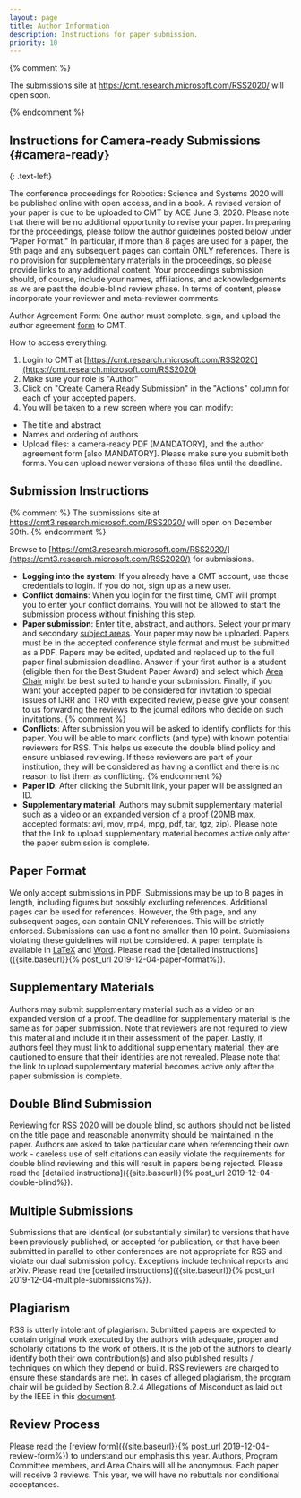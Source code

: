 ```yaml
---
layout: page
title: Author Information
description: Instructions for paper submission.
priority: 10
---
```


{% comment %}
<p class="message">
The submissions site at <a href="https://cmt.research.microsoft.com/RSS2020/"> https://cmt.research.microsoft.com/RSS2020/</a> will open soon.
</p>
{% endcomment %}

## Instructions for Camera-ready Submissions  {#camera-ready}
{: .text-left}

The conference proceedings for Robotics: Science and Systems 2020 will
be published online with open access, and in a book. A revised version
of your paper is due to be uploaded to CMT by AOE June 3, 2020. Please
note that there will be no additional opportunity to revise your
paper. In preparing for the proceedings, please follow the author
guidelines posted below under "Paper Format." In particular, if more
than 8 pages are used for a paper, the 9th page and any subsequent
pages can contain ONLY references. There is no provision for
supplementary materials in the proceedings, so please provide links to
any additional content. Your proceedings submission should, of course,
include your names, affiliations, and acknowledgements as we are past
the double-blind review phase. In terms of content, please incorporate
your reviewer and meta-reviewer comments.

Author Agreement Form: One author must complete, sign, and upload the
author agreement [form](/docs/RSS2020_Author_Agreement.pdf) to CMT.

How to access everything:
1. Login to CMT at [https://cmt.research.microsoft.com/RSS2020](https://cmt.research.microsoft.com/RSS2020)
2. Make sure your role is "Author"
3. Click on "Create Camera Ready Submission" in the "Actions" column for each of your accepted papers.
4. You will be taken to a new screen where you can modify:
- The title and abstract
- Names and ordering of authors
- Upload files: a camera-ready PDF [MANDATORY], and the author
agreement form [also MANDATORY]. Please make sure you submit both
forms. You can upload newer versions of these files until the
deadline.


## Submission Instructions
{% comment %}
The submissions site at <a href="https://cmt3.research.microsoft.com/RSS2020/"> https://cmt3.research.microsoft.com/RSS2020/</a> will open on December 30th.
{% endcomment %}

Browse to [https://cmt3.research.microsoft.com/RSS2020/](https://cmt3.research.microsoft.com/RSS2020/) for submissions.


* **Logging into the system**: If you already have a CMT account, use those credentials to login. If you do not, sign up as a new user.
* **Conflict domains**: When you login for the first time, CMT will prompt you to enter your conflict domains. You will not be allowed to start the submission process without finishing this step.
* **Paper submission**: Enter title, abstract, and authors. Select your primary and secondary [subject areas]({{site.baseurl}}/information/cfp/#subject-areas). Your paper may now be uploaded. Papers must be in the accepted conference style format and must be submitted as a PDF. Papers may be edited, updated and replaced up to the full paper final submission deadline. Answer if your first author is a student (eligible then for the Best Student Paper Award) and select which [Area Chair]({{site.baseurl}}/committees/pc/) might be best suited to handle your submission. Finally, if you want your accepted paper to be considered for invitation to special issues of IJRR and TRO with expedited review, please give your consent to us forwarding the reviews to the journal editors who decide on such invitations.
{% comment %}
* **Conflicts**: After submission you will be asked to identify conflicts for this paper. You will be able to mark conflicts (and type) with known potential reviewers for RSS. This helps us execute the double blind policy and ensure unbiased reviewing. If these reviewers are part of your institution, they will be considered as having a conflict and there is no reason to list them as conflicting.
{% endcomment %}
* **Paper ID**: After clicking the Submit link, your paper will be assigned an ID.
* **Supplementary material**: Authors may submit supplementary material such as a video or an expanded version of a proof (20MB max, accepted formats: avi, mov, mp4, mpg, pdf, tar, tgz, zip). Please note that the link to upload supplementary material becomes active only after the paper submission is complete.


## Paper Format
We only accept submissions in PDF. Submissions may be up to 8 pages in length, including figures but possibly excluding references. Additional pages can be used for references. However, the 9th page, and any subsequent pages, can contain ONLY references. This will be strictly enforced. Submissions can use a font no smaller than 10 point. Submissions violating these guidelines will not be considered. A paper template is available in <a href="{{site.baseurl}}/docs/paper-template-latex.tar.gz">LaTeX</a> and <a href="{{site.baseurl}}/docs/paper-template-word.zip">Word</a>. Please read the [detailed instructions]({{site.baseurl}}{% post_url 2019-12-04-paper-format%}).

## Supplementary Materials
Authors may submit supplementary material such as a video or an expanded version of a proof. The deadline for supplementary material is the same as for paper submission. Note that reviewers are not required to view this material and include it in their assessment of the paper. Lastly, if authors feel they must link to additional supplementary material, they are cautioned to ensure that their identities are not revealed. Please note that the link to upload supplementary material becomes active only after the paper submission is complete.

## Double Blind Submission
Reviewing for RSS 2020 will be double blind, so authors should not be listed on the title page and reasonable anonymity should be maintained in the paper. Authors are asked to take particular care when referencing their own work - careless use of self citations can easily violate the requirements for double blind reviewing and this will result in papers being rejected. Please read the [detailed instructions]({{site.baseurl}}{% post_url 2019-12-04-double-blind%}).


## Multiple Submissions
Submissions that are identical (or substantially similar) to versions that have been previously published, or accepted for publication, or that have been submitted in parallel to other conferences are not appropriate for RSS and violate our dual submission policy. Exceptions include technical reports and arXiv. Please read the [detailed instructions]({{site.baseurl}}{% post_url 2019-12-04-multiple-submissions%}).


## Plagiarism
RSS is utterly intolerant of plagiarism. Submitted papers are expected to contain original work executed by the authors with adequate, proper and scholarly citations to the work of others. It is the job of the authors to clearly identify both their own contribution(s) and also published results / techniques on which they depend or build. RSS reviewers are charged to ensure these standards are met. In cases of alleged plagiarism, the program chair will be guided by Section 8.2.4 Allegations of Misconduct as laid out by the IEEE in this <a href="{{site.baseurl}}/docs/opsmanual.pdf">document</a>.

## Review Process
Please read the [review form]({{site.baseurl}}{% post_url 2019-12-04-review-form%}) to understand our emphasis this year.
Authors, Program Committee members, and Area Chairs will all be anonymous. Each paper will receive 3 reviews.
This year, we will have no rebuttals nor conditional acceptances.


